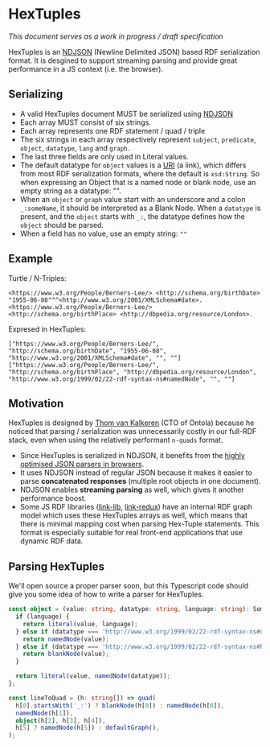 # HexTuples

_This document serves as a work in progress / draft specification_

HexTuples is an [NDJSON](http://ndjson.org/) (Newline Delimited JSON) based RDF serialization format.
It is desgined to support streaming parsing and provide great performance in a JS context (i.e. the browser).

## Serializing

- A valid HexTuples document MUST be serialized using [NDJSON](http://ndjson.org/)
- Each array MUST consist of six strings.
- Each array represents one RDF statement / quad / triple
- The six strings in each array respectively represent  `subject`, `predicate`, `object`, `datatype`, `lang` and `graph`.
- The last three fields are only used in Literal values.
- The default datatype for `object` values is a [URI](https://tools.ietf.org/html/rfc3986) (a link), which differs from most RDF serialization formats, where the default is `xsd:String`. So when expressing an Object that is a named node or blank node, use an empty string as a datatype: "". 
- When an `object` or `graph` value start with an underscore and a colon `_:someName`, it should be interpreted as a Blank Node. When a `datatype` is present, and the `object` starts with `_:`, the datatype defines how the `object` should be parsed.
- When a field has no value, use an empty string: `""`

## Example

Turtle / N-Triples:

```n-triples
<https://www.w3.org/People/Berners-Lee/> <http://schema.org/birthDate> "1955-06-08"^^<http://www.w3.org/2001/XMLSchema#date>.
<https://www.w3.org/People/Berners-Lee/> <http://schema.org/birthPlace> <http://dbpedia.org/resource/London>.
```

Expresed in HexTuples:

```ndjson
["https://www.w3.org/People/Berners-Lee/", "http://schema.org/birthDate", "1955-06-08", "http://www.w3.org/2001/XMLSchema#date", "", ""]
["https://www.w3.org/People/Berners-Lee/", "http://schema.org/birthPlace", "http://dbpedia.org/resource/London", "http://www.w3.org/1999/02/22-rdf-syntax-ns#namedNode", "", ""]
```

## Motivation

HexTuples is designed by [Thom van Kalkeren](https://github.com/fletcher91/) (CTO of Ontola) because he noticed that parsing / serialization was unnecessarily costly in our full-RDF stack, even when using the relatively performant `n-quads` format.

- Since HexTuples is serialized in NDJSON, it benefits from the [highly optimised JSON parsers in browsers](https://v8.dev/blog/cost-of-javascript-2019#json).
- It uses NDJSON instead of regular JSON because it makes it easier to parse **concatenated responses** (multiple root objects in one document).
- NDJSON enables **streaming parsing** as well, which gives it another performance boost.
- Some JS RDF libraries ([link-lib](https://github.com/fletcher91/link-lib/), [link-redux](https://github.com/fletcher91/link-redux/)) have an internal RDF graph model which uses these HexTuples arrays as well, which means that there is minimal mapping cost when parsing Hex-Tuple statements.
This format is especially suitable for real front-end applications that use dynamic RDF data.

## Parsing HexTuples

We'll open source a proper parser soon, but this Typescript code should give you some idea of how to write a parser for HexTuples.

```ts
const object = (value: string, datatype: string, language: string): SomeTerm => {
  if (language) {
    return literal(value, language);
  } else if (datatype === 'http://www.w3.org/1999/02/22-rdf-syntax-ns#namedNode') {
    return namedNode(value);
  } else if (datatype === 'http://www.w3.org/1999/02/22-rdf-syntax-ns#blankNode') {
    return blankNode(value);
  }

  return literal(value, namedNode(datatype));
};

const lineToQuad = (h: string[]) => quad(
  h[0].startsWith('_:') ? blankNode(h[0]) : namedNode(h[0]),
  namedNode(h[1]),
  object(h[2], h[3], h[4]),
  h[5] ? namedNode(h[5]) : defaultGraph(),
);
```
